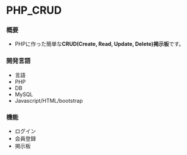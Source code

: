 # PHP_CRUD

### 概要
* PHPに作った簡単な**CRUD(Create, Read, Update, Delete)掲示板**です。

### 開発言語
* 言語 
 * PHP
* DB
 * MySQL
* Javascript/HTML/bootstrap
### 機能
* ログイン
* 会員登録
* 掲示板


